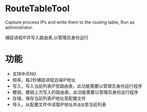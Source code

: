 # RouteTableTool
Capture process IPs and write them to the routing table, Run as administrator.

捕捉进程IP并写入路由表,以管理员身份运行

#  功能
- 支持中/ENG
- 频率，每2秒捕捉进程远端IP地址
- 写入，写入当前列表IP至路由表，此功能需要以管理员身份运行程序
- 撤销，撤销上次写入的路由表，此功能需要以管理员身份运行程序
- 存储，保存当前列表IP地址至配置文件
- 导入，从配置文件中读取IP地址并`追加`至当前列表


